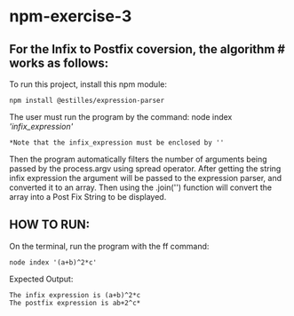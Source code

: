 # npm-exercise-3

## For the Infix to Postfix coversion, the algorithm # works as follows:
To run this project, install this npm module:
```
npm install @estilles/expression-parser
```
The user must run the program by the command: node index *'infix_expression'*
```
*Note that the infix_expression must be enclosed by ''
```
Then the program automatically filters the number of arguments being passed by the process.argv using spread operator.
After getting the string infix expression the argument will be passed to the expression parser, and converted it to an array.
Then using the .join('') function will convert the array into a Post Fix String to be displayed.

## HOW TO RUN:
On the terminal, run the program with the ff command:
```
node index '(a+b)^2*c'
```
Expected Output:
```
The infix expression is (a+b)^2*c
The postfix expression is ab+2^c*
```

